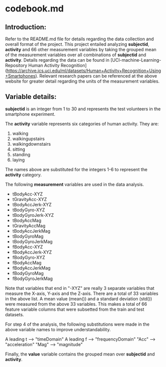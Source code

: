 codebook.md
=============================

Introduction:
---------------------------------------------------------------

Refer to the README.md file for details regarding the data collection and overall format of the project.  This project entailed analyzing **subjectid**, **activity** and 66 other measurement variables by taking the grouped mean of the measurement variables over all combinations of **subjectid** and **activity**.  Details regarding the data can be found in [UCI-machine-Learning-Repository Human Activity Recognition] (https://archive.ics.uci.edu/ml/datasets/Human+Activity+Recognition+Using+Smartphones).  Relevant research papers can be referenced at the above website for greater detail regarding the units of the measurement variables.

Variable details:
---------------------------------------------------------------

**subjectid** is an integer from 1 to 30 and represents the test volunteers in the smartphone experiment.

The **activity** variable represents six categories of human activity. They are:

1. walking
2. walkingupstairs
3. walkingdownstairs
4. sitting
5. standing
6. laying

The names above are substituted for the integers 1-6 to represent the **activity** category.

The following **measurement** variables are used in the data analysis.

* tBodyAcc-XYZ
* tGravityAcc-XYZ
* tBodyAccJerk-XYZ
* tBodyGyro-XYZ
* tBodyGyroJerk-XYZ
* tBodyAccMag
* tGravityAccMag
* tBodyAccJerkMag
* tBodyGyroMag
* tBodyGyroJerkMag
* fBodyAcc-XYZ
* fBodyAccJerk-XYZ
* fBodyGyro-XYZ
* fBodyAccMag
* fBodyAccJerkMag
* fBodyGyroMag
* fBodyGyroJerkMag

Note that variables that end in "-XYZ" are really 3 separate variables that measure the X-axis, Y-axis and the Z-axis.  There are a total of 33 variables in the above list.  A mean value (mean()) and a standard deviation (std()) were measured from the above 33 variables.  This makes a total of 66 feature variable columns that were subsetted from the train and test datasets.

For step 4 of the analysis, the following substitutions were made in the above variable names to improve understandability.

A leading t --> "timeDomain"
A leading f --> "frequencyDomain"
"Acc" --> "acceleration"
"Mag" --> "magnitude"

Finally, the **value** variable contains the grouped mean over **subjectid** and **activity**.

